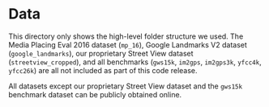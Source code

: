 # Data

This directory only shows the high-level folder structure we used. The Media Placing Eval 2016 dataset (```mp_16```), Google Landmarks V2 dataset (```google_landmarks```), our proprietary Street View dataset (```streetview_cropped```), and all benchmarks (```gws15k```, ```im2gps```, ```im2gps3k```, ```yfcc4k```, ```yfcc26k```) are all not included as part of this code release.

All datasets except our proprietary Street View dataset and the ```gws15k``` benchmark dataset can be publicly obtained online.